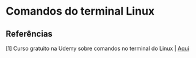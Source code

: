 # Comandos do terminal Linux
## Referências

[1] Curso gratuito na Udemy sobre comandos no terminal do Linux | [Aqui](https://www.udemy.com/terminal-de-comandos-linux/)

